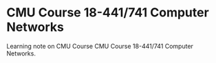 # CMU Course 18-441/741 Computer Networks

Learning note on CMU Course CMU Course 18-441/741 Computer Networks.
